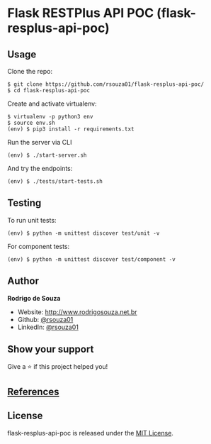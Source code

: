 Flask RESTPlus API POC (flask-resplus-api-poc)
=================================

Usage
-----

Clone the repo:

```console
$ git clone https://github.com/rsouza01/flask-resplus-api-poc/
$ cd flask-resplus-api-poc
```


Create and activate virtualenv:

```console
$ virtualenv -p python3 env
$ source env.sh
(env) $ pip3 install -r requirements.txt
```

Run the server via CLI

```console
(env) $ ./start-server.sh
```
    
And try the endpoints:

```console
(env) $ ./tests/start-tests.sh
```

## Testing

To run unit tests:

```console
(env) $ python -m unittest discover test/unit -v
```

For component tests:

```console
(env) $ python -m unittest discover test/component -v
```

## Author

**Rodrigo de Souza**

* Website: http://www.rodrigosouza.net.br
* Github: [@rsouza01](https://github.com/rsouza01)
* LinkedIn: [@rsouza01](https://linkedin.com/in/rsouza01)

## Show your support

Give a ⭐️ if this project helped you!


## [References](REFERENCES.md)


License
-------

flask-resplus-api-poc is released under the [MIT License](LICENSE).

